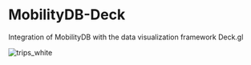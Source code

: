 # MobilityDB-Deck
Integration of MobilityDB with the data visualization framework Deck.gl

![trips_white](https://user-images.githubusercontent.com/26899974/147404223-af4fd3cb-bec3-4a0b-a1a2-6fe90368bab8.gif)
